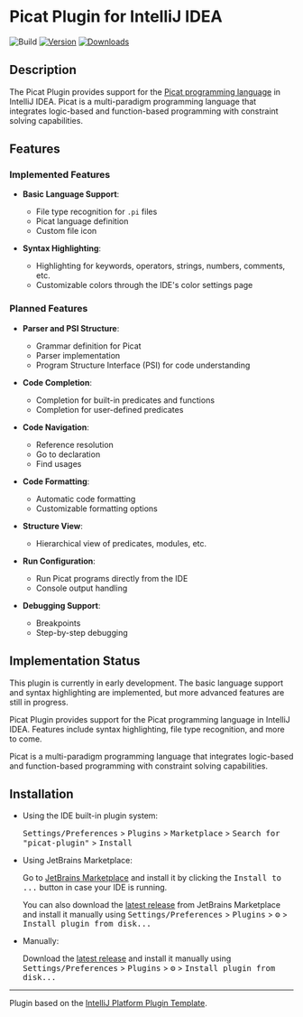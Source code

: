 # Picat Plugin for IntelliJ IDEA

![Build](https://github.com/avrilfanomar/picat-plugin/workflows/Build/badge.svg)
[![Version](https://img.shields.io/jetbrains/plugin/v/MARKETPLACE_ID.svg)](https://plugins.jetbrains.com/plugin/MARKETPLACE_ID)
[![Downloads](https://img.shields.io/jetbrains/plugin/d/MARKETPLACE_ID.svg)](https://plugins.jetbrains.com/plugin/MARKETPLACE_ID)

## Description

The Picat Plugin provides support for the [Picat programming language](http://picat-lang.org/) in IntelliJ IDEA. Picat is a multi-paradigm programming language that integrates logic-based and function-based programming with constraint solving capabilities.

## Features

### Implemented Features

- **Basic Language Support**:
  - File type recognition for `.pi` files
  - Picat language definition
  - Custom file icon

- **Syntax Highlighting**:
  - Highlighting for keywords, operators, strings, numbers, comments, etc.
  - Customizable colors through the IDE's color settings page

### Planned Features

- **Parser and PSI Structure**:
  - Grammar definition for Picat
  - Parser implementation
  - Program Structure Interface (PSI) for code understanding

- **Code Completion**:
  - Completion for built-in predicates and functions
  - Completion for user-defined predicates

- **Code Navigation**:
  - Reference resolution
  - Go to declaration
  - Find usages

- **Code Formatting**:
  - Automatic code formatting
  - Customizable formatting options

- **Structure View**:
  - Hierarchical view of predicates, modules, etc.

- **Run Configuration**:
  - Run Picat programs directly from the IDE
  - Console output handling

- **Debugging Support**:
  - Breakpoints
  - Step-by-step debugging

## Implementation Status

This plugin is currently in early development. The basic language support and syntax highlighting are implemented, but more advanced features are still in progress.

<!-- Plugin description -->
Picat Plugin provides support for the Picat programming language in IntelliJ IDEA. Features include syntax highlighting, file type recognition, and more to come.

Picat is a multi-paradigm programming language that integrates logic-based and function-based programming with constraint solving capabilities.
<!-- Plugin description end -->

## Installation

- Using the IDE built-in plugin system:

  <kbd>Settings/Preferences</kbd> > <kbd>Plugins</kbd> > <kbd>Marketplace</kbd> > <kbd>Search for "picat-plugin"</kbd> >
  <kbd>Install</kbd>

- Using JetBrains Marketplace:

  Go to [JetBrains Marketplace](https://plugins.jetbrains.com/plugin/MARKETPLACE_ID) and install it by clicking the <kbd>Install to ...</kbd> button in case your IDE is running.

  You can also download the [latest release](https://plugins.jetbrains.com/plugin/MARKETPLACE_ID/versions) from JetBrains Marketplace and install it manually using
  <kbd>Settings/Preferences</kbd> > <kbd>Plugins</kbd> > <kbd>⚙️</kbd> > <kbd>Install plugin from disk...</kbd>

- Manually:

  Download the [latest release](https://github.com/avrilfanomar/picat-plugin/releases/latest) and install it manually using
  <kbd>Settings/Preferences</kbd> > <kbd>Plugins</kbd> > <kbd>⚙️</kbd> > <kbd>Install plugin from disk...</kbd>


---
Plugin based on the [IntelliJ Platform Plugin Template][template].

[template]: https://github.com/JetBrains/intellij-platform-plugin-template
[docs:plugin-description]: https://plugins.jetbrains.com/docs/intellij/plugin-user-experience.html#plugin-description-and-presentation
